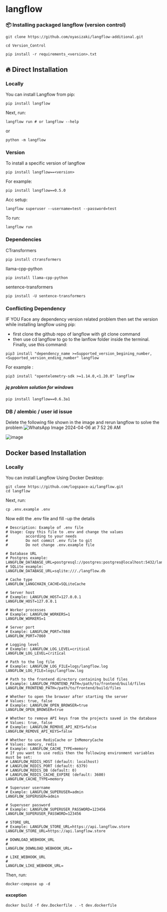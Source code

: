 # langflow

### 📦 <b>Installing packaged langflow (version control)</b>

```shell
git clone https://github.com/oyasizaki/langflow-additional.git
```
```shell
cd Version_Control
```


```shell
pip install -r requirements_<version>.txt
```

## 🔥 Direct Installation
### <b>Locally</b>
You can install Langflow from pip:

```shell
pip install langflow
```

Next, run:
```shell
langflow run # or langflow --help
```

or

```shell
python -m langflow
```
### <b>Version</b>
To install a specific version of langflow 
```shell
pip install langflow==<version>
```
For example:
```shell
pip install langflow==0.5.0
```
Acc setup:
```shell
langflow superuser --username=test --password=test
```
To run:
```shell
langflow run
```




### <b>Dependencies</b>
CTransformers
```shell
pip install ctransformers
```
llama-cpp-python
```shell
pip install llama-cpp-python
```
sentence-transformers
```shell
pip install -U sentence-transformers
```



### <b>Conflicting Dependency</b>

IF YOU Face any dependency version related problem then set the version while installing langflow using pip:
* first clone the github repo of langflow with git clone command
* then use cd langflow to go to the lanflow folder inside the terminal. Finally, use this command:
```shell
pip3 install "dependency_name >=Supported_version_begining_number,<Supported_version_ending_number" langflow
```
For example :
```shell
pip3 install "opentelemetry-sdk >=1.14.0,<1.20.0" langflow
```
##### jq problem solution for windows
```shell
pip install langflow==0.6.3a1
```

### <b>DB / alembic / user id issue</b>
Delete the following file shown in the image and rerun langflow to solve the problem
![WhatsApp Image 2024-04-06 at 7 52 26 AM](https://github.com/oyasizaki/langflow-additional/assets/118342512/4f8f2ad7-c618-4594-972e-24ed7bbb1f0c)



![image](https://github.com/oyasizaki/langflow-additional/assets/118342512/776fe511-7519-4a2c-baa2-e0805d646ee3) 

## Docker based Installation
### <b>Locally</b>
You can install Langflow Using Docker Desktop:

```shell
git clone https://github.com/logspace-ai/langflow.git
cd langflow
```
Next, run:
```shell
cp .env.example .env
```
Now edit the .env file and fill -up the detalis
```shell
# Description: Example of .env file
# Usage: Copy this file to .env and change the values
#        according to your needs
#        Do not commit .env file to git
#        Do not change .env.example file

# Database URL
# Postgres example: LANGFLOW_DATABASE_URL=postgresql://postgres:postgres@localhost:5432/langflow
# SQLite example:
LANGFLOW_DATABASE_URL=sqlite:///./langflow.db

# Cache type
LANGFLOW_LANGCHAIN_CACHE=SQLiteCache

# Server host
# Example: LANGFLOW_HOST=127.0.0.1
LANGFLOW_HOST=127.0.0.1

# Worker processes
# Example: LANGFLOW_WORKERS=1
LANGFLOW_WORKERS=1

# Server port
# Example: LANGFLOW_PORT=7860
LANGFLOW_PORT=7860

# Logging level
# Example: LANGFLOW_LOG_LEVEL=critical
LANGFLOW_LOG_LEVEL=critical

# Path to the log file
# Example: LANGFLOW_LOG_FILE=logs/langflow.log
LANGFLOW_LOG_FILE=logs/langflow.log

# Path to the frontend directory containing build files
# Example: LANGFLOW_FRONTEND_PATH=/path/to/frontend/build/files
LANGFLOW_FRONTEND_PATH=/path/to/frontend/build/files

# Whether to open the browser after starting the server
# Values: true, false
# Example: LANGFLOW_OPEN_BROWSER=true
LANGFLOW_OPEN_BROWSER=true

# Whether to remove API keys from the projects saved in the database
# Values: true, false
# Example: LANGFLOW_REMOVE_API_KEYS=false
LANGFLOW_REMOVE_API_KEYS=false

# Whether to use RedisCache or InMemoryCache
# Values: memory, redis
# Example: LANGFLOW_CACHE_TYPE=memory
# If you want to use redis then the following environment variables must be set:
# LANGFLOW_REDIS_HOST (default: localhost)
# LANGFLOW_REDIS_PORT (default: 6379)
# LANGFLOW_REDIS_DB (default: 0)
# LANGFLOW_REDIS_CACHE_EXPIRE (default: 3600)
LANGFLOW_CACHE_TYPE=memory

# Superuser username
# Example: LANGFLOW_SUPERUSER=admin
LANGFLOW_SUPERUSER=admin

# Superuser password
# Example: LANGFLOW_SUPERUSER_PASSWORD=123456
LANGFLOW_SUPERUSER_PASSWORD=123456

# STORE_URL
# Example: LANGFLOW_STORE_URL=https://api.langflow.store
LANGFLOW_STORE_URL=https://api.langflow.store

# DOWNLOAD_WEBHOOK_URL
#
LANGFLOW_DOWNLOAD_WEBHOOK_URL=

# LIKE_WEBHOOK_URL
#
LANGFLOW_LIKE_WEBHOOK_URL=
```
Then, run:
```shell
docker-compose up -d
```
#### exception
```shell
docker build -f dev.Dockerfile . -t dev.dockerfile
```

